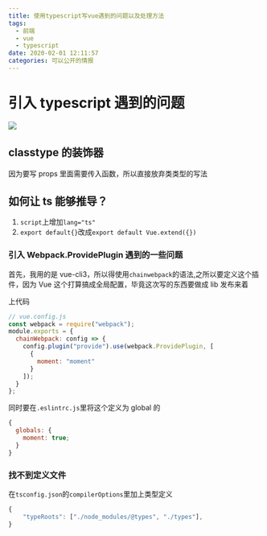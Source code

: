 ```yaml
---
title: 使用typescript写vue遇到的问题以及处理方法
tags:
  - 前端
  - vue
  - typescript
date: 2020-02-01 12:11:57
categories: 可以公开的情报
---
```


# 引入 typescript 遇到的问题

![](http://image.baidu.com/search/detail?ct=503316480&z=undefined&tn=baiduimagedetail&ipn=d&word=vue&step_word=&ie=utf-8&in=&cl=2&lm=-1&st=undefined&hd=undefined&latest=undefined&copyright=undefined&cs=539148893,69867751&os=2158212037,1585938205&simid=0,0&pn=17&rn=1&di=172590&ln=1739&fr=&fmq=1580487295219_R&fm=&ic=undefined&s=undefined&se=&sme=&tab=0&width=undefined&height=undefined&face=undefined&is=0,0&istype=0&ist=&jit=&bdtype=0&spn=0&pi=0&gsm=0&objurl=http%3A%2F%2Fpic4.zhimg.com%2Fv2-8d028581101666f177b781f606dcb2fd_1200x500.jpg&rpstart=0&rpnum=0&adpicid=0&force=undefined)

## classtype 的装饰器

因为要写 props 里面需要传入函数，所以直接放弃类类型的写法

## 如何让 ts 能够推导？

1. `script`上增加`lang="ts"`
2. `export default{}`改成`export default Vue.extend({})`

### 引入 Webpack.ProvidePlugin 遇到的一些问题

首先，我用的是 vue-cli3，所以得使用`chainwebpack`的语法,之所以要定义这个插件，因为 Vue 这个打算搞成全局配置，毕竟这次写的东西要做成 lib 发布来着

上代码

```javascript
// vue.config.js
const webpack = require("webpack");
module.exports = {
  chainWebpack: config => {
    config.plugin("provide").use(webpack.ProvidePlugin, [
      {
        moment: "moment"
      }
    ]);
  }
};
```

同时要在`.eslintrc.js`里将这个定义为 global 的

```javascript
{
  globals: {
    moment: true;
  }
}
```

### 找不到定义文件

在`tsconfig.json`的`compilerOptions`里加上类型定义

```javascript
{
    "typeRoots": ["./node_modules/@types", "./types"],
}
```
